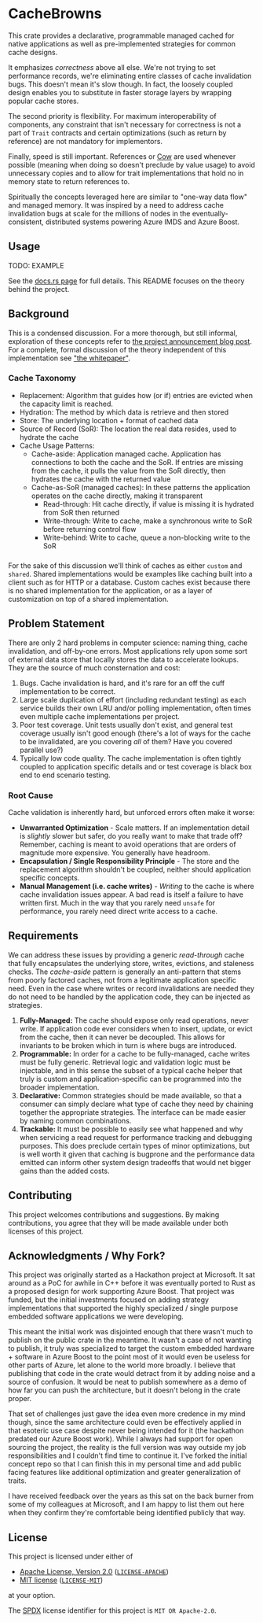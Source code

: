 <!-- SPDX-License-Identifier: MIT OR Apache-2.0 -->

# CacheBrowns

This crate provides a declarative, programmable managed cached for native applications as well as pre-implemented strategies
for common cache designs.

It emphasizes *correctness* above all else. We're not trying to set performance records, we're eliminating entire
classes of cache invalidation bugs. This doesn't mean it's slow though. In fact, the loosely coupled design enables you
to substitute in faster storage layers by wrapping popular cache stores.

The second priority is flexibility. For maximum interoperability of components, any constraint that isn't necessary for
correctness is not a part of `Trait` contracts and certain optimizations (such as return by reference) are not mandatory
for implementors. 

Finally, speed is still important. References or [Cow](https://doc.rust-lang.org/std/borrow/enum.Cow.html) are used 
whenever possible (meaning when doing so doesn't preclude by value usage) to avoid unnecessary copies and to allow for
trait implementations that hold no in memory state to return references to.

Spiritually the concepts leveraged here are similar to "one-way data flow" and managed memory. It was inspired by a need
to address cache invalidation bugs at scale for the millions of nodes in the eventually-consistent, distributed systems
powering Azure IMDS and Azure Boost.

## Usage

TODO: EXAMPLE

See the [docs.rs page]() for full details. This README focuses on the theory behind the project.

## Background

This is a condensed discussion. For a more thorough, but still informal, exploration of these concepts refer to 
[the project announcement blog post](). For a complete, formal discussion of the theory independent of this 
implementation see ["the whitepaper"]().

### Cache Taxonomy

- Replacement: Algorithm that guides how (or if) entries are evicted when the capacity limit is reached.
- Hydration: The method by which data is retrieve and then stored
- Store: The underlying location + format of cached data
- Source of Record (SoR): The location the real data resides, used to hydrate the cache
- Cache Usage Patterns:
    - Cache-aside: Application managed cache. Application has connections to both the cache and the SoR. If entries are
      missing from the cache, it pulls the value from the SoR directly, then hydrates the cache with the returned value
    - Cache-as-SoR (managed caches): In these patterns the application operates on the cache directly, making it
      transparent
        - Read-through: Hit cache directly, if value is missing it is hydrated from SoR then returned
        - Write-through: Write to cache, make a synchronous write to SoR before returning control flow
        - Write-behind: Write to cache, queue a non-blocking write to the SoR

###  

For the sake of this discussion we'll think of caches as either `custom` and `shared`. Shared implementations would
be examples like caching built into a client such as for HTTP or a database. Custom caches exist because there is no
shared implementation for the application, or as a layer of customization on top of a shared implementation.

## Problem Statement

There are only 2 hard problems in computer science: naming thing, cache invalidation, and off-by-one errors. Most applications
rely upon some sort of external data store that locally stores the data to accelerate lookups. They are the source of much
consternation and cost:

1. Bugs. Cache invalidation is hard, and it's rare for an off the cuff implementation to be correct.
1. Large scale duplication of effort (including redundant testing) as each service builds their own LRU and/or polling
   implementation, often times even multiple cache implementations per project.
1. Poor test coverage. Unit tests usually don't exist, and general test coverage usually isn't good enough (there's a
   lot of ways for the cache to be invalidated, are you covering *all* of them? Have you covered parallel use?)
1. Typically low code quality. The cache implementation is often tightly coupled to application specific details and or
   test coverage is black box end to end scenario testing.

### Root Cause

Cache validation is inherently hard, but unforced errors often make it worse:

- **Unwarranted Optimization** - Scale matters. If an implementation detail is *slightly* slower but safer, do you really want to make that trade off? Remember, caching is meant to avoid operations that are orders of magnitude more expensive. You generally have headroom.
- **Encapsulation / Single Responsibility Principle** - The store and the replacement algorithm shouldn't be coupled, neither should application specific concepts.
- **Manual Management (i.e. cache writes)** - *Writing* to the cache is where cache invalidation issues appear. A bad read is itself a failure to have written first. Much in the way that you rarely need `unsafe` for performance, you rarely need direct write access to a cache.

## Requirements

We can address these issues by providing a generic *read-through* cache that fully encapsulates the underlying store, writes,
evictions, and staleness checks. The *cache-aside* pattern is generally an anti-pattern that stems from poorly factored caches,
not from a legitimate application specific need. Even in the case where writes or record invalidations are needed they do
not need to be handled by the application code, they can be injected as strategies.

1. **Fully-Managed:** The cache should expose only read operations, never write. If application code ever considers when to
   insert, update, or evict from the cache, then it can never be decoupled. This allows for invariants to be broken which in turn is where bugs are introduced.
1. **Programmable:** In order for a cache to be fully-managed, cache writes must be fully generic. Retrieval logic and
   validation logic must be injectable, and in this sense the subset of a typical cache helper that truly is custom and
   application-specific can be programmed into the broader implementation.
1. **Declarative:** Common strategies should be made available, so that a consumer can simply declare what type of cache
   they need by chaining together the appropriate strategies. The interface can be made easier by naming common
   combinations.
1. **Trackable:** It must be possible to easily see what happened and why when servicing a read request for performance
   tracking and debugging purposes. This does preclude certain types of minor optimizations, but is well worth it given
   that caching is bugprone and the performance data emitted can inform other system design tradeoffs that would net
   bigger gains than the added costs.

## Contributing

This project welcomes contributions and suggestions. By making contributions, you agree that they will be made available
under both licenses of this project.

## Acknowledgments / Why Fork?

This project was originally started as a Hackathon project at Microsoft. It sat around as a PoC for awhile in C++ before
it was eventually ported to Rust as a proposed design for work supporting Azure Boost. That project was funded, but the
initial investments focused on adding strategy implementations that supported the highly specialized / single purpose embedded
software applications we were developing.

This meant the initial work was disjointed enough that there wasn't much to publish on the public crate in the meantime.
It wasn't a case of not wanting to publish, it truly was specialized to target the custom embedded hardware + software in Azure Boost to the point most of it would even be useless for other parts of Azure, let alone to the world more broadly.
I believe that publishing that code in the crate would detract from it by adding noise and a source of confusion.
It would be neat to publish somewhere as a demo of how far you can push the architecture, but it doesn't belong in the crate proper.

That set of challenges just gave the idea even more credence in my mind though, since the same architecture
could even be effectively applied in that esoteric use case despite never being intended for it (the hackathon predated
our Azure Boost work). While I always had support for open sourcing the project, the reality is the full version was way
outside my job responsibilities and I couldn't find time to continue it. I've forked the initial concept repo so that I
can finish this in my personal time and add public facing features like additional optimization and greater generalization of traits.

I have received feedback over the years as this sat on the back burner from some of my colleagues at Microsoft, and I am happy 
to list them out here when they confirm they're comfortable being identified publicly that way.

## License

This project is licensed under either of

- [Apache License, Version 2.0](https://www.apache.org/licenses/LICENSE-2.0) ([`LICENSE-APACHE`](LICENSE-APACHE))
- [MIT license](https://opensource.org/licenses/MIT) ([`LICENSE-MIT`](LICENSE-MIT))

at your option.

The [SPDX](https://spdx.dev) license identifier for this project is `MIT OR Apache-2.0`.
